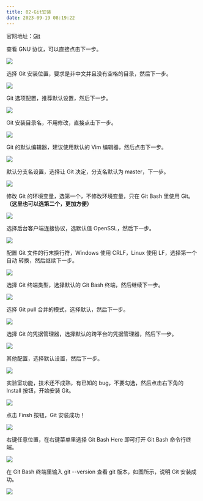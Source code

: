 ```yaml
---
title: 02-Git安装
date: 2023-09-19 08:19:22
---
```

    
官网地址：[Git](https://git-scm.com/)

查看 GNU 协议，可以直接点击下一步。

![](https://lhplanet-1316168555.cos.ap-beijing.myqcloud.com/obsidian/202309190828244.png)

选择 Git 安装位置，要求是非中文并且没有空格的目录，然后下一步。

![](https://lhplanet-1316168555.cos.ap-beijing.myqcloud.com/obsidian/202309190828608.png)

Git 选项配置，推荐默认设置，然后下一步。

![](https://lhplanet-1316168555.cos.ap-beijing.myqcloud.com/obsidian/202309190829451.png)

Git 安装目录名，不用修改，直接点击下一步。

![](https://lhplanet-1316168555.cos.ap-beijing.myqcloud.com/obsidian/202309190830068.png)

Git 的默认编辑器，建议使用默认的 Vim 编辑器，然后点击下一步。

![](https://lhplanet-1316168555.cos.ap-beijing.myqcloud.com/obsidian/202309190830973.png)

默认分支名设置，选择让 Git 决定，分支名默认为 master，下一步。

![](https://lhplanet-1316168555.cos.ap-beijing.myqcloud.com/obsidian/202309190830724.png)

修改 Git 的环境变量，选第一个，不修改环境变量，只在 Git Bash 里使用 Git。**（这里也可以选第二个，更加方便）**

![](https://lhplanet-1316168555.cos.ap-beijing.myqcloud.com/obsidian/202309190830311.png)

选择后台客户端连接协议，选默认值 OpenSSL，然后下一步。

![](https://lhplanet-1316168555.cos.ap-beijing.myqcloud.com/obsidian/202309190831434.png)

配置 Git 文件的行末换行符，Windows 使用 CRLF，Linux 使用 LF，选择第一个自动
转换，然后继续下一步。

![](https://lhplanet-1316168555.cos.ap-beijing.myqcloud.com/obsidian/202309190831065.png)

选择 Git 终端类型，选择默认的 Git Bash 终端，然后继续下一步。

![](https://lhplanet-1316168555.cos.ap-beijing.myqcloud.com/obsidian/202309190831728.png)

选择 Git pull 合并的模式，选择默认，然后下一步。

![](https://lhplanet-1316168555.cos.ap-beijing.myqcloud.com/obsidian/202309190832543.png)

选择 Git 的凭据管理器，选择默认的跨平台的凭据管理器，然后下一步。

![](https://lhplanet-1316168555.cos.ap-beijing.myqcloud.com/obsidian/202309190832276.png)

其他配置，选择默认设置，然后下一步。

![](https://lhplanet-1316168555.cos.ap-beijing.myqcloud.com/obsidian/202309190832460.png)

实验室功能，技术还不成熟，有已知的 bug，不要勾选，然后点击右下角的 Install 按钮，开始安装 Git。

![](https://lhplanet-1316168555.cos.ap-beijing.myqcloud.com/obsidian/202309190832876.png)

点击 Finsh 按钮，Git 安装成功！

![](https://lhplanet-1316168555.cos.ap-beijing.myqcloud.com/obsidian/202309190832622.png)

右键任意位置，在右键菜单里选择 Git Bash Here 即可打开 Git Bash 命令行终端。

![](https://lhplanet-1316168555.cos.ap-beijing.myqcloud.com/obsidian/202309190833083.png)

在 Git Bash 终端里输入 git --version 查看 git 版本，如图所示，说明 Git 安装成功。

![](https://lhplanet-1316168555.cos.ap-beijing.myqcloud.com/obsidian/202309190833662.png)

